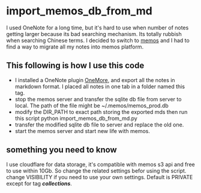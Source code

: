 # import_memos_db_from_md
I used OneNote for a long time, but it's hard to use when number of notes getting larger because its bad searching mechanism. Its totally rubbish when searching Chinese terms. I decided to switch to [memos](https://www.usememos.com/) and I had to find a way to migrate all my notes into memos platform. 

## This following is how I use this code

- I installed a OneNote plugin [OneMore](https://onemoreaddin.com/), and export all the notes in markdown format. I placed all notes in one tab in a folder named this tag. 
- stop the memos server and transfer the sqlite db file from server to local. The path of the file might be ~/.memos/memos_prod.db
- modify the DIR_PATH to exact path storing the exported mds then run this script python import_memos_db_from_md.py
- transfer the modified sqlite db file to server and replace the old one.
- start the memos server and start new life with memos.

## something you need to know

I use cloudflare for data storage, it's compatible with memos s3 api and free to use within 10Gb. So change the related settings befor using the script.
change VISIBILITY if you need to use your own settings. Default is PRIVATE except for tag ***collections***.